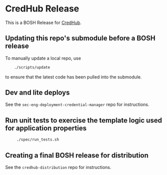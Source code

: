 # CredHub Release

This is a BOSH Release for [CredHub](https://github.com/pivotal-cf/sec-eng-credential-manager).

## Updating this repo's submodule before a BOSH release

To manually update a local repo, use

```sh
    ./scripts/update
```

 to ensure that the latest code has been pulled into the submodule.

## Dev and lite deploys

See the `sec-eng-deployment-credential-manager` repo for instructions.

## Run unit tests to exercise the template logic used for application properties

```sh
     ./spec/run_tests.sh
```
## Creating a final BOSH release for distribution

See the `credhub-distribution` repo for instructions.
